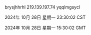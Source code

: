 brysjhhrhl 219.139.197.74 yqqlmgsycl

2024年 10月 28日 星期一 23:30:02 CST

2024年 10月 28日 星期一 15:30:02 GMT
